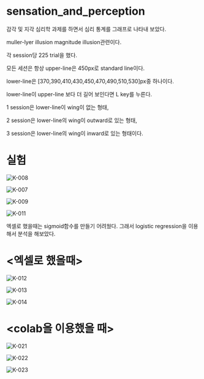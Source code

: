 # sensation_and_perception
감각 및 지각 심리학 과제를 하면서 심리 통계를 그래프로 나타내 보았다.

muller-lyer illusion magnitude illusion관련이다.

각 session당 225 trial을 했다. 


모든 세션은 항상 upper-line은 450px로 standard line이다.

lower-line은 [370,390,410,430,450,470,490,510,530]px중 하나이다.

lower-line이 upper-line 보다 더 길어 보인다면 L key를 누른다.


1 session은 lower-line이 wing이 없는 형태,

2 session은 lower-line의 wing이 outward로 있는 형태,

3 session은 lower-line의 wing이 inward로 있는 형태이다.

# 실험

![K-008](https://user-images.githubusercontent.com/52481037/79642004-f19f7d80-81d5-11ea-8c71-f85a662c64ee.jpg)


![K-007](https://user-images.githubusercontent.com/52481037/79642006-f3694100-81d5-11ea-9a22-2c2dacbb001d.jpg)


![K-009](https://user-images.githubusercontent.com/52481037/79642008-f49a6e00-81d5-11ea-8eed-9a1587b4d22d.jpg)


![K-011](https://user-images.githubusercontent.com/52481037/79642010-f6643180-81d5-11ea-977a-916f34bf68f7.jpg)


엑셀로 했을때는 sigmoid함수를 만들기 어려웠다. 
그래서 logistic regression을 이용해서 분석을 해보았다.


# <엑셀로 했을때>


![K-012](https://user-images.githubusercontent.com/52481037/79641769-86a17700-81d4-11ea-97f3-754676546363.jpg)


![K-013](https://user-images.githubusercontent.com/52481037/79641775-899c6780-81d4-11ea-9be7-6fab8f23bdc0.jpg)


![K-014](https://user-images.githubusercontent.com/52481037/79641778-8bfec180-81d4-11ea-8fc2-19f6dd184192.jpg)



 # <colab을 이용했을 때>


![K-021](https://user-images.githubusercontent.com/52481037/79641795-a3d64580-81d4-11ea-89fe-948a4b9424bc.jpg)


![K-022](https://user-images.githubusercontent.com/52481037/79641797-a6389f80-81d4-11ea-8b32-28ca854305f7.jpg)


![K-023](https://user-images.githubusercontent.com/52481037/79641798-a769cc80-81d4-11ea-81f5-a939fe38f5ce.jpg)
